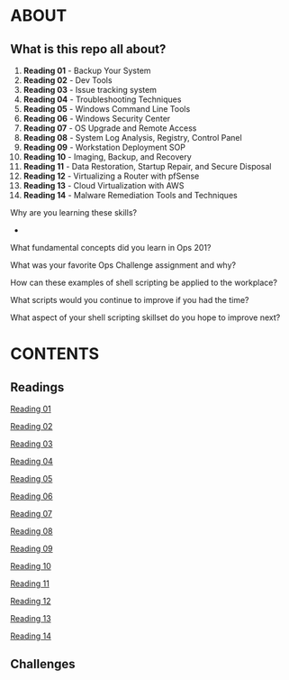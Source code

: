 # ABOUT 

## What is this repo all about?

1. **Reading 01** - Backup Your System
2. **Reading 02** - Dev Tools
3. **Reading 03** - Issue tracking system
4. **Reading 04** - Troubleshooting Techniques
5. **Reading 05** - Windows Command Line Tools
6. **Reading 06** - Windows Security Center
7. **Reading 07** - OS Upgrade and Remote Access
8. **Reading 08** - System Log Analysis, Registry, Control Panel
9. **Reading 09** - Workstation Deployment SOP
10. **Reading 10** - Imaging, Backup, and Recovery
11. **Reading 11** - Data Restoration, Startup Repair, and Secure Disposal
12. **Reading 12** - Virtualizing a Router with pfSense
13. **Reading 13** - Cloud Virtualization with AWS
14. **Reading 14** - Malware Remediation Tools and Techniques




Why are you learning these skills? 

*

What fundamental concepts did you learn in Ops 201?

What was your favorite Ops Challenge assignment and why?

How can these examples of shell scripting be applied to the workplace?

What scripts would you continue to improve if you had the time?

What aspect of your shell scripting skillset do you hope to improve next?

# CONTENTS

## Readings
[Reading 01](https://github.com/GODKINGDEATHLORD/ops-reading-notes/blob/main/ops-201/ops-201d14-reading-01.md)

[Reading 02](https://github.com/GODKINGDEATHLORD/ops-reading-notes/blob/main/ops-201/seattle-ops-201d14(what%20is%20bash%3F)%20Reading-02.md)

[Reading 03](https://github.com/GODKINGDEATHLORD/ops-reading-notes/blob/main/ops-201/ops-201d14_Help%20desk%20support_reading3%20.md)

[Reading 04](https://github.com/GODKINGDEATHLORD/ops-reading-notes/blob/main/ops-201/ops-201d14_reading-04_comp-tia.md)

[Reading 05](https://github.com/GODKINGDEATHLORD/ops-reading-notes/blob/main/ops-201/ops-201d14_reading-05_microsoft-command-line-tools.md)

[Reading 06](https://github.com/GODKINGDEATHLORD/ops-reading-notes/blob/main/ops-201/ops-201d14_Windows_Security_Center._Reading6.md)

[Reading 07](https://github.com/GODKINGDEATHLORD/ops-reading-notes/blob/main/ops-201/ops-201d14_reading_notes_7.md)

[Reading 08](https://github.com/GODKINGDEATHLORD/ops-reading-notes/blob/main/ops-201/ops-201d14_reading_notes_8.md)

[Reading 09](https://github.com/GODKINGDEATHLORD/ops-reading-notes/blob/main/ops-201/ops-201d14_reading_notes_9.md)

[Reading 10](https://github.com/GODKINGDEATHLORD/ops-reading-notes/blob/main/ops-201/ops-201d14_Data%20Restoration%2C%20Startup%20Repair%2C%20and%20Secure%20Disposal.md)

[Reading 11](https://github.com/GODKINGDEATHLORD/ops-reading-notes/blob/main/ops-201/ops-201d14_Data%20Restoration%2C%20Startup%20Repair%2C%20and%20Secure%20Disposal.md)

[Reading 12](https://github.com/GODKINGDEATHLORD/ops-reading-notes/blob/main/ops-201/ops-201d14_reading_notes_12.md)

[Reading 13](https://github.com/GODKINGDEATHLORD/ops-reading-notes/blob/main/ops-201/ops-201d14_Psychological_Saftey.md)

[Reading 14](https://github.com/GODKINGDEATHLORD/ops-reading-notes/blob/main/ops-201/ops-201d14_Reading14.md)

## Challenges